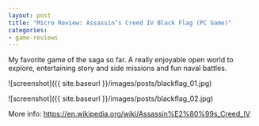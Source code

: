 ```yaml
---
layout: post
title: "Micro Review: Assassin’s Creed IV Black Flag (PC Game)"
categories:
- game-reviews
---
```



My favorite game of the saga so far. A really enjoyable open world to explore, entertaining story and side missions and fun naval battles.

![screenshot]({{ site.baseurl }}/images/posts/blackflag_01.jpg)

![screenshot]({{ site.baseurl }}/images/posts/blackflag_02.jpg)

<p>More info: <a href="https://en.wikipedia.org/wiki/Assassin%E2%80%99s_Creed_IV">https://en.wikipedia.org/wiki/Assassin%E2%80%99s_Creed_IV</a><p>
